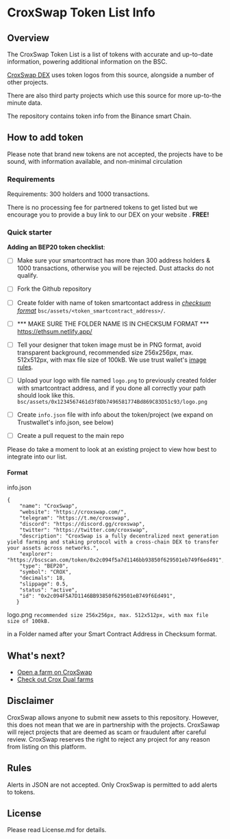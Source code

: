 # CroxSwap Token List Info
## Overview
The CroxSwap Token List is a list of tokens with accurate and up-to-date information, powering additional information on the BSC.

[CroxSwap DEX](https://exchange.croxswap.com) uses token logos from this source, alongside a number of other projects.

There are also third party projects which use this source for more up-to-the minute data.

The repository contains token info from the Binance smart Chain.

## How to add token

Please note that brand new tokens are not accepted,
the projects have to be sound, with information available, and non-minimal circulation

### Requirements
Requirements: 300 holders and 1000 transactions. 

There is no processing fee for partnered tokens to get listed but we encourage you to provide a buy link to our DEX on your website . **FREE!**




### Quick starter

**Adding an BEP20 token checklist**:
- [ ] Make sure your smartcontract has more than 300 address holders & 1000 transactions, otherwise you will be rejected. Dust attacks do not qualify.
- [ ] Fork the Github repository
- [ ] Create folder with name of token smartcontact address in [_checksum format_](https://bit.ly/3nw8OhN) `bsc/assets/<token_smartcontract_address>/`.
- [ ] *** MAKE SURE THE FOLDER NAME IS IN CHECKSUM FORMAT *** https://ethsum.netlify.app/
- [ ] Tell your designer that token image must be in PNG format, avoid transparent background, recommended size 256x256px, max. 512x512px, with max file size of 100kB. We use trust wallet's [image rules](https://developer.trustwallet.com/add_new_asset#image-requirements).
- [ ] Upload your logo with file named `logo.png` to previously created folder with smartcontract address, and if you done all correctly your path should look like this. `bsc/assets/0x1234567461d3f8Db7496581774Bd869C83D51c93/logo.png`
- [ ] Create `info.json` file with info about the token/project (we expand on Trustwallet's info.json, see below)
- [ ] Create a pull request to the main repo


Please do take a moment to look at an existing project to view how best to integrate into our list.

#### Format
info.json
```
{
    "name": "CroxSwap",
    "website": "https://croxswap.com/",
    "telegram": "https://t.me/croxswap",
    "discord": "https://discord.gg/croxswap",
    "twitter": "https://twitter.com/croxswap",
    "description": "CroxSwap is a fully decentralized next generation yield farming and staking protocol with a cross-chain DEX to transfer your assets across networks.",
    "explorer": "https://bscscan.com/token/0x2c094f5a7d1146bb93850f629501eb749f6ed491",
    "type": "BEP20",
    "symbol": "CROX",
    "decimals": 18,
    "slippage": 0.5,
    "status": "active",
    "id": "0x2c094F5A7D1146BB93850f629501eB749f6Ed491",
   }
```




logo.png 
```recommended size 256x256px, max. 512x512px, with max file size of 100kB.```

in a Folder named after your Smart Contract Address in Checksum format.

## What's next?
* [Open a farm on CroxSwap](https://zetj2nazjv0.typeform.com/to/xtXrqGvo)
* [Check out Crox Dual farms](https://app.croxswap.com/dualfarms)


## Disclaimer
CroxSwap allows anyone to submit new assets to this repository. However, this does not mean that we are in partnership with the projects.
CroxSawap will reject projects that are deemed as scam or fraudulent after careful review.
CroxSwap reserves the right to reject any project for any reason from listing on this platform.

## Rules
Alerts in JSON are not accepted. Only CroxSwap is permitted to add alerts to tokens.

## License
Please read License.md for details.
